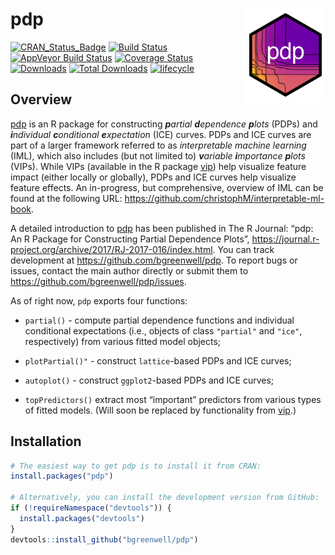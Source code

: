 pdp <img src="man/figures/pdp-logo.png" align="right" width="130" height="150" />
=================================================================================

[![CRAN\_Status\_Badge](http://www.r-pkg.org/badges/version/pdp)](https://cran.r-project.org/package=pdp)
[![Build
Status](https://travis-ci.org/bgreenwell/pdp.svg?branch=master)](https://travis-ci.org/bgreenwell/pdp)
[![AppVeyor Build
Status](https://ci.appveyor.com/api/projects/status/github/bgreenwell/pdp?branch=master&svg=true)](https://ci.appveyor.com/project/bgreenwell/pdp)
[![Coverage
Status](https://img.shields.io/codecov/c/github/bgreenwell/pdp.svg)](https://codecov.io/github/bgreenwell/pdp?branch=master)
[![Downloads](http://cranlogs.r-pkg.org/badges/pdp)](http://cranlogs.r-pkg.org/badges/pdp)
[![Total
Downloads](http://cranlogs.r-pkg.org/badges/grand-total/pdp)](http://cranlogs.r-pkg.org/badges/grand-total/pdp)
[![lifecycle](https://img.shields.io/badge/lifecycle-maturing-brightgreen.svg)](https://www.tidyverse.org/lifecycle/#stable)

Overview
--------

[pdp](https://cran.r-project.org/package=pdp) is an R package for
constructing ***p**artial **d**ependence **p**lots* (PDPs) and
***i**ndividual **c**onditional **e**xpectation* (ICE) curves. PDPs and
ICE curves are part of a larger framework referred to as *interpretable
machine learning* (IML), which also includes (but not limited to)
***v**ariable **i**mportance **p**lots* (VIPs). While VIPs (available in
the R package [vip](https://koalaverse.github.io/vip/index.html)) help
visualize feature impact (either locally or globally), PDPs and ICE
curves help visualize feature effects. An in-progress, but
comprehensive, overview of IML can be found at the following URL:
<https://github.com/christophM/interpretable-ml-book>.

A detailed introduction to [pdp](https://cran.r-project.org/package=pdp)
has been published in The R Journal: “pdp: An R Package for Constructing
Partial Dependence Plots”,
<https://journal.r-project.org/archive/2017/RJ-2017-016/index.html>. You
can track development at <https://github.com/bgreenwell/pdp>. To report
bugs or issues, contact the main author directly or submit them to
<https://github.com/bgreenwell/pdp/issues>.

As of right now, `pdp` exports four functions:

-   `partial()` - compute partial dependence functions and individual
    conditional expectations (i.e., objects of class `"partial"` and
    `"ice"`, respectively) from various fitted model objects;

-   `plotPartial()"` - construct `lattice`-based PDPs and ICE curves;

-   `autoplot()` - construct `ggplot2`-based PDPs and ICE curves;

-   `topPredictors()` extract most “important” predictors from various
    types of fitted models. (Will soon be replaced by functionality from
    [vip](https://koalaverse.github.io/vip/index.html).)

Installation
------------

``` r
# The easiest way to get pdp is to install it from CRAN:
install.packages("pdp")

# Alternatively, you can install the development version from GitHub:
if (!requireNamespace("devtools")) {
  install.packages("devtools")
}
devtools::install_github("bgreenwell/pdp")
```
